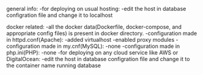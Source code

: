 general info:
    -for deploying on usual hosting:
        -edit the host in database configration file and change it to localhost

docker related:
    -all the docker data(Dockerfile, docker-compose, and appropriate config files) is present in docker directory.
    -configuration made in httpd.conf(Apache):
        -added virtualhost
        -enabled proxy modules
    -configuration made in my.cnf(MySQL):
        -none
    -configuration made in php.ini(PHP):
        -none
    -for deploying on any cloud service like AWS or DigitalOcean:
        -edit the host in database configration file and change it to the container name running database